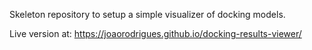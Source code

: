 Skeleton repository to setup a simple visualizer of docking models.

Live version at: https://joaorodrigues.github.io/docking-results-viewer/
